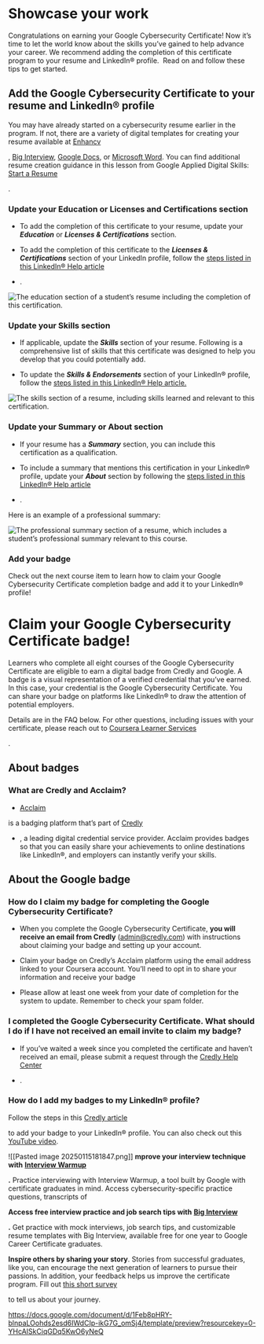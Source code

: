 # Showcase your work

Congratulations on earning your Google Cybersecurity Certificate! Now it’s time to let the world know about the skills you’ve gained to help advance your career. We recommend adding the completion of this certificate program to your resume and LinkedIn® profile.  Read on and follow these tips to get started.

## Add the Google Cybersecurity Certificate to your resume and LinkedIn® profile

You may have already started on a cybersecurity resume earlier in the program. If not, there are a variety of digital templates for creating your resume available at [Enhancv](https://app.enhancv.com/industry-examples)

, [Big Interview](https://googlecerts.biginterview.com/), [Google Docs](https://docs.google.com/document/u/0/?ftv=1&tgif=c), or [Microsoft Word](https://templates.office.com/). You can find additional resume creation guidance in this lesson from Google Applied Digital Skills: [Start a Resume](https://applieddigitalskills.withgoogle.com/c/college-and-continuing-education/en/start-a-resume/overview.html)

.

### **Update your Education or Licenses and Certifications section**

- To add the completion of this certificate to your resume, update your _**Education**_ or _**Licenses & Certifications**_ section.
    
- To add the completion of this certificate to the _**Licenses & Certifications**_ section of your LinkedIn profile, follow the [steps listed in this LinkedIn® Help article](https://www.linkedin.com/help/linkedin/answer/44644)
    

- .  
    

![The education section of a student’s resume including the completion of this certification.](https://d3c33hcgiwev3.cloudfront.net/imageAssetProxy.v1/u4sYhd3CRzu8CG6OvJkH9w_62d476c0e9a644baa3aeb39f60c09ff1_CS_R-200_Education.png?expiry=1737072000000&hmac=rSvxdDPYD5tH8woM8I4AVCmB61sQ7uqoafocjdOcJ60)

### **Update your Skills section**

- If applicable, update the _**Skills**_ section of your resume. Following is a comprehensive list of skills that this certificate was designed to help you develop that you could potentially add.
    
- To update the _**Skills & Endorsements**_ section of your LinkedIn® profile, follow the [steps listed in this LinkedIn® Help article.](https://www.linkedin.com/help/linkedin/answer/4976)
    

![The skills section of a resume, including skills learned and relevant to this certification.](https://d3c33hcgiwev3.cloudfront.net/imageAssetProxy.v1/qCBkgs-IRO6zzGKAPJSEQQ_ffc68f04a4574403bd92d5154d49eef1_CS_R-200_skills.png?expiry=1737072000000&hmac=1Y71HDfuRBTMTVxfk_NZkxCZ5xNxUeKmlWA802byJmk)

### **Update your Summary or About section**

- If your resume has a _**Summary**_ section, you can include this certification as a qualification.
    
- To include a summary that mentions this certification in your LinkedIn® profile, update your _**About**_ section by following the [steps listed in this LinkedIn® Help article](https://www.linkedin.com/help/linkedin/answer/92157)
    

- .
    

Here is an example of a professional summary:

![The professional summary section of a resume, which includes a student’s professional summary relevant to this course.](https://d3c33hcgiwev3.cloudfront.net/imageAssetProxy.v1/wXW8v4ezRPGMQ32d-Ntkrw_354e3779d5c94be996f87295284937f1_CS_R-200_professional-summary.png?expiry=1737072000000&hmac=v4LnSmOkcJBd27d6GZ8Gq2_FWx7IfvnRAlb2etdczlw)

### **Add your badge**

Check out the next course item to learn how to claim your Google Cybersecurity Certificate completion badge and add it to your LinkedIn® profile!


# Claim your Google Cybersecurity Certificate badge!

Learners who complete all eight courses of the Google Cybersecurity Certificate are eligible to earn a digital badge from Credly and Google. A badge is a visual representation of a verified credential that you’ve earned. In this case, your credential is the Google Cybersecurity Certificate. You can share your badge on platforms like LinkedIn® to draw the attention of potential employers.

Details are in the FAQ below. For other questions, including issues with your certificate, please reach out to [Coursera Learner Services](https://learner.coursera.help/hc/en-us)

.

## About badges

### **What are Credly and Acclaim?** 

- [Acclaim](https://info.credly.com/acclaim)
    

is a badging platform that’s part of [Credly](https://info.credly.com/)

- , a leading digital credential service provider. Acclaim provides badges so that you can easily share your achievements to online destinations like LinkedIn®, and employers can instantly verify your skills.
    

## About the Google badge

### **How do I claim my badge for completing the Google Cybersecurity Certificate?**

- When you complete the Google Cybersecurity Certificate, **you will receive an email from Credly** (admin@credly.com) with instructions about claiming your badge and setting up your account.
    
- Claim your badge on Credly’s Acclaim platform using the email address linked to your Coursera account. You’ll need to opt in to share your information and receive your badge
    
- Please allow at least one week from your date of completion for the system to update. Remember to check your spam folder.
    

### **I completed the Google Cybersecurity Certificate. What should I do if I have not received an email invite to claim my badge?**

- If you’ve waited a week since you completed the certificate and haven’t received an email, please submit a request through the [Credly Help Center](https://support.credly.com/hc/en-us)
    

- .
    

### **How do I add my badges to my LinkedIn® profile?**

Follow the steps in this [Credly article](https://support.credly.com/hc/en-us/articles/360021221491-How-can-I-add-my-badge-to-my-LinkedIn-profile-and-share-to-my-feed-)

to add your badge to your LinkedIn® profile. You can also check out this [YouTube video](https://www.youtube.com/watch?v=I19hmgYmsI4).


![[Pasted image 20250115181847.png]]
**mprove your interview technique with** [**Interview Warmup**](https://grow.google/certificates/interview-warmup/)

**.** Practice interviewing with Interview Warmup, a tool built by Google with certificate graduates in mind. Access cybersecurity-specific practice questions, transcripts of

**Access free interview practice and job search tips with** [**Big Interview**](https://googlecerts.biginterview.com/)

**.** Get practice with mock interviews, job search tips, and customizable resume templates with Big Interview, available free for one year to Google Career Certificate graduates.

**Inspire others by sharing your story**. Stories from successful graduates, like you, can encourage the next generation of learners to pursue their passions. In addition, your feedback helps us improve the certificate program. Fill out [this short survey](https://docs.google.com/forms/d/e/1FAIpQLSfPm4bP-xfyDKdHtZVZTOJa20oMquyUrEw90Ss4SZgdBYWA7A/viewform)

to tell us about your journey.

https://docs.google.com/document/d/1Feb8pHRY-blnpaLOohds2esd6IWdCIp-ikG7G_omSj4/template/preview?resourcekey=0-YHcAISkCiqGDq5KwO6yNeQ
